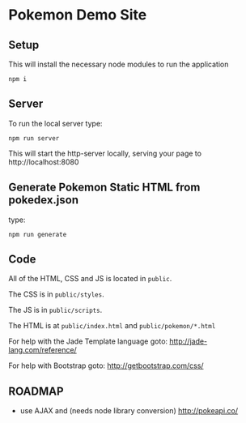 Pokemon Demo Site
=================

## Setup

This will install the necessary node modules to run the application

```
npm i
```

## Server

To run the local server type:
```
npm run server
```

This will start the http-server locally, serving your page to http://localhost:8080

## Generate Pokemon Static HTML from pokedex.json

type:

```
npm run generate
```

## Code

All of the HTML, CSS and JS is located in `public`.

The CSS is in `public/styles`.

The JS is in `public/scripts`.

The HTML is at `public/index.html` and `public/pokemon/*.html`

For help with the Jade Template language goto:  http://jade-lang.com/reference/

For help with Bootstrap goto:  http://getbootstrap.com/css/

## ROADMAP
* use AJAX and (needs node library conversion) http://pokeapi.co/
